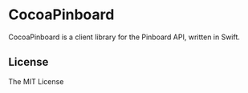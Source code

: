 CocoaPinboard
====================

CocoaPinboard is a client library for the Pinboard API, written in Swift.

License
----------

The MIT License

